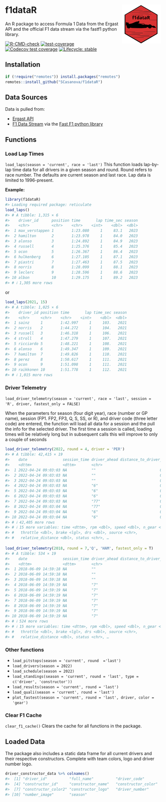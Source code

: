
# f1dataR <img src='man/figures/logo.png' align="right" width="25%" min-width="120px"/>

An R package to access Formula 1 Data from the Ergast API and the
official F1 data stream via the fastf1 python library.

<!-- badges: start -->

[![R-CMD-check](https://github.com/SCasanova/f1dataR/actions/workflows/check-standard.yaml/badge.svg)](https://github.com/SCasanova/f1dataR/actions/workflows/check-standard.yaml)
[![test-coverage](https://github.com/SCasanova/f1dataR/actions/workflows/test-coverage.yaml/badge.svg)](https://github.com/SCasanova/f1dataR/actions/workflows/test-coverage.yaml)
[![Codecov test
coverage](https://img.shields.io/codecov/c/github/SCasanova/f1dataR?label=codecov&logo=codecov)](https://app.codecov.io/gh/SCasanova/f1dataR?branch=main)
[![Lifecycle:
stable](https://img.shields.io/badge/lifecycle-stable-brightgreen.svg)](https://lifecycle.r-lib.org/articles/stages.html#stable)

<!-- badges: end -->

## Installation

``` r
if (!require("remotes")) install.packages("remotes")
remotes::install_github("SCasanova/f1dataR")
```

## Data Sources

Data is pulled from:

- [Ergast API](http://ergast.com/mrd/)
- [F1 Data Stream](https://www.formula1.com/en/f1-live.html) via the
  [Fast F1 python
  library](https://theoehrly.github.io/Fast-F1/index.html)

## Functions

### Load Lap Times

`load_laps(season = 'current', race = 'last')` This function loads
lap-by-lap time data for all drivers in a given season and round. Round
refers to race number. The defaults are current season and last race.
Lap data is limited to 1996-present.

**Example:**

``` r
library(f1dataR)
#> Loading required package: reticulate
load_laps()
#> # A tibble: 1,315 × 6
#>    driver_id      position time       lap time_sec season
#>    <chr>          <chr>    <chr>    <int>    <dbl>  <dbl>
#>  1 max_verstappen 1        1:23.080     1     83.1   2023
#>  2 hamilton       2        1:23.978     1     84.0   2023
#>  3 alonso         3        1:24.892     1     84.9   2023
#>  4 russell        4        1:25.376     1     85.4   2023
#>  5 ocon           5        1:26.367     1     86.4   2023
#>  6 hulkenberg     6        1:27.105     1     87.1   2023
#>  7 piastri        7        1:27.463     1     87.5   2023
#>  8 norris         8        1:28.099     1     88.1   2023
#>  9 leclerc        9        1:28.596     1     88.6   2023
#> 10 albon          10       1:29.175     1     89.2   2023
#> # ℹ 1,305 more rows
```

or

``` r
load_laps(2021, 15)
#> # A tibble: 1,025 × 6
#>    driver_id position time       lap time_sec season
#>    <chr>     <chr>    <chr>    <int>    <dbl>  <dbl>
#>  1 sainz     1        1:42.997     1     103.   2021
#>  2 norris    2        1:44.272     1     104.   2021
#>  3 russell   3        1:46.318     1     106.   2021
#>  4 stroll    4        1:47.279     1     107.   2021
#>  5 ricciardo 5        1:48.221     1     108.   2021
#>  6 alonso    6        1:49.347     1     109.   2021
#>  7 hamilton  7        1:49.826     1     110.   2021
#>  8 perez     8        1:50.617     1     111.   2021
#>  9 ocon      9        1:51.098     1     111.   2021
#> 10 raikkonen 10       1:51.778     1     112.   2021
#> # ℹ 1,015 more rows
```

### Driver Telemetry

`load_driver_telemetry(season = 'current', race = 'last', session = 'R', driver, fastest_only = FALSE)`

When the parameters for season (four digit year), race (number or GP
name), session (FP1. FP2, FP3, Q, S, SS, or R), and driver code (three
letter code) are entered, the function will load all data for a session
and the pull the info for the selected driver. The first time a session
is called, loading times will be relatively long but in subsequent calls
this will improve to only a couple of seconds

``` r
load_driver_telemetry(2022, round = 4, driver = 'PER')
#> # A tibble: 42,415 × 19
#>    date                session_time driver_ahead distance_to_driver_ahead
#>    <dttm>              <dttm>       <chr>                           <dbl>
#>  1 2022-04-24 09:03:03 NA           ""                             0.0889
#>  2 2022-04-24 09:03:03 NA           ""                             0.0889
#>  3 2022-04-24 09:03:03 NA           ""                             0.0889
#>  4 2022-04-24 09:03:03 NA           "6"                            0.0889
#>  5 2022-04-24 09:03:03 NA           "6"                            0.0593
#>  6 2022-04-24 09:03:03 NA           "6"                            0.0296
#>  7 2022-04-24 09:03:03 NA           "77"                           0     
#>  8 2022-04-24 09:03:04 NA           "77"                           0.0222
#>  9 2022-04-24 09:03:04 NA           "6"                            0.0444
#> 10 2022-04-24 09:03:04 NA           "6"                            0.0444
#> # ℹ 42,405 more rows
#> # ℹ 15 more variables: time <dttm>, rpm <dbl>, speed <dbl>, n_gear <dbl>,
#> #   throttle <dbl>, brake <lgl>, drs <dbl>, source <chr>,
#> #   relative_distance <dbl>, status <chr>, …

load_driver_telemetry(2018, round = 7,'Q', 'HAM', fastest_only = T)
#> # A tibble: 534 × 19
#>    date                session_time driver_ahead distance_to_driver_ahead
#>    <dttm>              <dttm>       <chr>                           <dbl>
#>  1 2018-06-09 14:59:18 NA           ""                               383.
#>  2 2018-06-09 14:59:18 NA           ""                               383.
#>  3 2018-06-09 14:59:18 NA           ""                               383.
#>  4 2018-06-09 14:59:19 NA           "7"                              383.
#>  5 2018-06-09 14:59:19 NA           "7"                              379.
#>  6 2018-06-09 14:59:19 NA           "7"                              375.
#>  7 2018-06-09 14:59:19 NA           "7"                              370.
#>  8 2018-06-09 14:59:19 NA           "7"                              366.
#>  9 2018-06-09 14:59:19 NA           "7"                              362.
#> 10 2018-06-09 14:59:19 NA           "7"                              358.
#> # ℹ 524 more rows
#> # ℹ 15 more variables: time <dttm>, rpm <dbl>, speed <dbl>, n_gear <dbl>,
#> #   throttle <dbl>, brake <lgl>, drs <dbl>, source <chr>,
#> #   relative_distance <dbl>, status <chr>, …
```

### Other functions

- `load_pitstops(season = 'current', round  ='last')`
- `load_drivers(season = 2022)`
- `load_schedule(season = 2022)`
- `load_standings(season = 'current', round = 'last', type = c('driver', 'constructor'))`
- `load_results(season = 'current', round = 'last')`
- `load_quali(season = 'current', round = 'last')`
- `plot_fastest(season = 'current', round = 'last', driver, color = 'gear')`

### Clear F1 Cache

`clear_f1_cache()` Clears the cache for all functions in the package.

## Loaded Data

The package also includes a static data frame for all current drivers
and their respective constructors. Complete with team colors, logo and
driver number logo.

``` r
driver_constructor_data %>% colnames()
#>  [1] "driver_id"          "full_name"          "driver_code"       
#>  [4] "constructor_id"     "constructor_name"   "constructor_color" 
#>  [7] "constructor_color2" "constructor_logo"   "driver_number"     
#> [10] "number_image"       "season"
```
